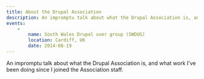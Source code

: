 ```yaml
---
title: About the Drupal Association
description: An impromptu talk about what the Drupal Association is, and what work I’ve been doing since I joined the Association staff.
events:
    -
        name: South Wales Drupal user group (SWDUG)
        location: Cardiff, UK
        date: 2014-08-19
---
```


An impromptu talk about what the Drupal Association is, and what work I’ve been doing since I joined the Association staff.
